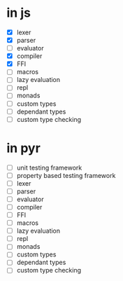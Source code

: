 # in js
- [x] lexer
- [x] parser
- [ ] evaluator
- [x] compiler
- [x] FFI
- [ ] macros
- [ ] lazy evaluation
- [ ] repl
- [ ] monads
- [ ] custom types
- [ ] dependant types
- [ ] custom type checking

# in pyr
- [ ] unit testing framework
- [ ] property based testing framework
- [ ] lexer
- [ ] parser
- [ ] evaluator
- [ ] compiler
- [ ] FFI
- [ ] macros
- [ ] lazy evaluation
- [ ] repl
- [ ] monads
- [ ] custom types
- [ ] dependant types
- [ ] custom type checking
